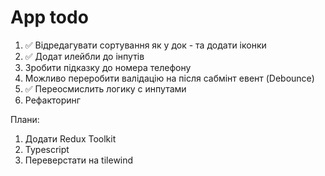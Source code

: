 # App todo

1. ✅ Відредагувати сортування як у док - та додати іконки
2. ✅ Додат илейбли до інпутів
3. Зробити підказку до номера телефону
4. Можливо переробити валідацію на після сабмінт евент (Debounce)
5. ✅ Переосмислить логику с инпутами
6. Рефакторинг

Плани:

1. Додати Redux Toolkit
2. Typescript
3. Переверстати на tilewind
